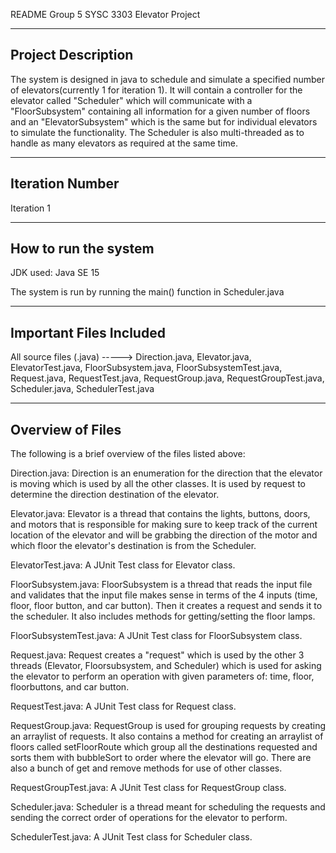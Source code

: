 README
Group 5 SYSC 3303 Elevator Project

---------------------
Project Description
---------------------

The system is designed in java to schedule and simulate a specified number of elevators(currently 1 for iteration 1). It will contain a controller for the elevator called "Scheduler" which will communicate with a "FloorSubsystem" containing all information
for a given number of floors and an "ElevatorSubsystem" which is the same but for individual elevators to simulate the functionality. The Scheduler is also multi-threaded as to handle as many elevators as required at the same
time.


---------------------
Iteration Number
---------------------

Iteration 1


-----------------------
How to run the system
-----------------------

JDK used: Java SE 15

The system is run by running the main() function in Scheduler.java


----------------
Important Files Included
----------------

All source files (.java) -----> Direction.java, Elevator.java, ElevatorTest.java, FloorSubsystem.java, FloorSubsystemTest.java, Request.java, RequestTest.java, RequestGroup.java, RequestGroupTest.java, Scheduler.java, SchedulerTest.java

-------------------
Overview of Files
-------------------

The following is a brief overview of the files listed above:

Direction.java: Direction is an enumeration for the direction that the elevator is moving which is used by all the other classes. It is used by request to determine the direction destination of the elevator.

Elevator.java:  Elevator is a thread that contains the lights, buttons, doors, and motors that is responsible for making sure to keep track of the current location of the elevator and will be grabbing the direction of the motor and which floor the elevator's destination is from the Scheduler.

ElevatorTest.java:  A JUnit Test class for Elevator class.

FloorSubsystem.java:  FloorSubsystem is a thread that reads the input file and validates that the input file makes sense in terms of the 4 inputs (time, floor, floor button, and car button). Then it creates a request and sends it to the scheduler. It also includes methods for getting/setting the floor lamps.

FloorSubsystemTest.java:  A JUnit Test class for FloorSubsystem class.

Request.java: Request creates a "request" which is used by the other 3 threads (Elevator, Floorsubsystem, and Scheduler) which is used for asking the elevator to perform an operation with given parameters of: time, floor, floorbuttons, and car button.

RequestTest.java: A JUnit Test class for Request class.

RequestGroup.java:  RequestGroup is used for grouping requests by creating an arraylist of requests. It also contains a method for creating an arraylist of floors called setFloorRoute which group all the destinations requested and sorts them with bubbleSort to order where the elevator will go. There are also a bunch of get and remove methods for use of other classes.


RequestGroupTest.java:  A JUnit Test class for RequestGroup class.

Scheduler.java:	Scheduler is a thread meant for scheduling the requests and sending the correct order of operations for the elevator to perform.

SchedulerTest.java: A JUnit Test class for Scheduler class.
